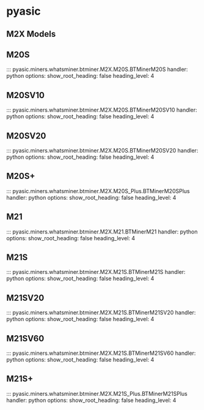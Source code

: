 # pyasic
## M2X Models

## M20S

::: pyasic.miners.whatsminer.btminer.M2X.M20S.BTMinerM20S
    handler: python
    options:
        show_root_heading: false
        heading_level: 4

## M20SV10

::: pyasic.miners.whatsminer.btminer.M2X.M20S.BTMinerM20SV10
    handler: python
    options:
        show_root_heading: false
        heading_level: 4

## M20SV20

::: pyasic.miners.whatsminer.btminer.M2X.M20S.BTMinerM20SV20
    handler: python
    options:
        show_root_heading: false
        heading_level: 4

## M20S+

::: pyasic.miners.whatsminer.btminer.M2X.M20S_Plus.BTMinerM20SPlus
    handler: python
    options:
        show_root_heading: false
        heading_level: 4

## M21

::: pyasic.miners.whatsminer.btminer.M2X.M21.BTMinerM21
    handler: python
    options:
        show_root_heading: false
        heading_level: 4


## M21S

::: pyasic.miners.whatsminer.btminer.M2X.M21S.BTMinerM21S
    handler: python
    options:
        show_root_heading: false
        heading_level: 4

## M21SV20

::: pyasic.miners.whatsminer.btminer.M2X.M21S.BTMinerM21SV20
    handler: python
    options:
        show_root_heading: false
        heading_level: 4

## M21SV60

::: pyasic.miners.whatsminer.btminer.M2X.M21S.BTMinerM21SV60
    handler: python
    options:
        show_root_heading: false
        heading_level: 4

## M21S+

::: pyasic.miners.whatsminer.btminer.M2X.M21S_Plus.BTMinerM21SPlus
    handler: python
    options:
        show_root_heading: false
        heading_level: 4

